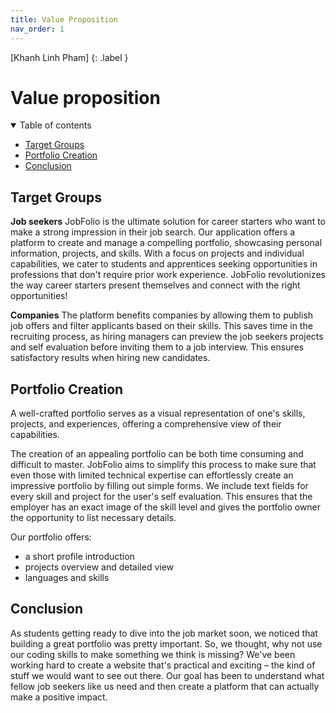 ```yaml
---
title: Value Proposition
nav_order: 1
---
```


[Khanh Linh Pham]
{: .label }

# Value proposition

<details open markdown="block">
  <summary>
    Table of contents
  </summary>

- [Target Groups](#target-groups)
- [Portfolio Creation](#portfolio-creation)
- [Conclusion](#conclusion)

</details>

## Target Groups
**Job seekers**
JobFolio is the ultimate solution for career starters who want to make a strong impression in their job search. Our application offers a platform to create and manage a compelling portfolio, showcasing personal information, projects, and skills. With a focus on projects and individual capabilities, we cater to students and apprentices seeking opportunities in professions that don't require prior work experience. JobFolio revolutionizes the way career starters present themselves and connect with the right opportunities!

**Companies**
The platform benefits companies by allowing them to publish job offers and filter applicants based on their skills. This saves time in the recruiting process, as hiring managers can preview the job seekers projects and self evaluation before inviting them to a job interview. This ensures satisfactory results when hiring new candidates.

## Portfolio Creation
A well-crafted portfolio serves as a visual representation of one's skills, projects, and experiences, offering a comprehensive view of their capabilities. 

The creation of an appealing portfolio can be both time consuming and difficult to master. JobFolio aims to simplify this process to make sure that even those with limited technical expertise can effortlessly create an impressive portfolio by filling out simple forms. We include text fields for every skill and project for the user's self evaluation. This ensures that the employer has an exact image of the skill level and gives the portfolio owner the opportunity to list necessary details.

Our portfolio offers:
* a short profile introduction
* projects overview and detailed view
* languages and skills


## Conclusion
  As students getting ready to dive into the job market soon, we noticed that building a great portfolio was pretty important. So, we thought, why not use our coding skills to make something we think is missing? We've been working hard to create a website that's practical and exciting – the kind of stuff we would want to see out there. Our goal has been to understand what fellow job seekers like us need and then create a platform that can actually make a positive impact.